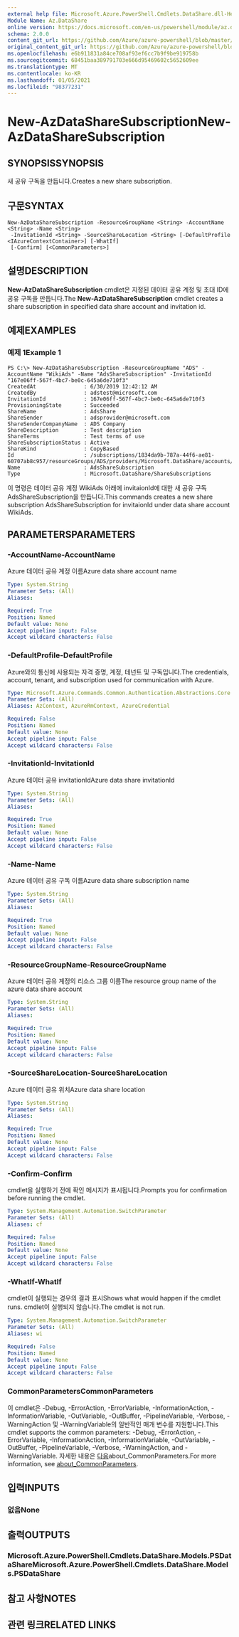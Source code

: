 ```yaml
---
external help file: Microsoft.Azure.PowerShell.Cmdlets.DataShare.dll-Help.xml
Module Name: Az.DataShare
online version: https://docs.microsoft.com/en-us/powershell/module/az.datashare/new-azdatasharesubscription
schema: 2.0.0
content_git_url: https://github.com/Azure/azure-powershell/blob/master/src/DataShare/DataShare/help/New-AzDataShareSubscription.md
original_content_git_url: https://github.com/Azure/azure-powershell/blob/master/src/DataShare/DataShare/help/New-AzDataShareSubscription.md
ms.openlocfilehash: e6b911831a84ce708af93ef6cc7b9f9be919758b
ms.sourcegitcommit: 68451baa389791703e666d95469602c5652609ee
ms.translationtype: MT
ms.contentlocale: ko-KR
ms.lasthandoff: 01/05/2021
ms.locfileid: "98377231"
---
```

# <span data-ttu-id="0f060-101">New-AzDataShareSubscription</span><span class="sxs-lookup"><span data-stu-id="0f060-101">New-AzDataShareSubscription</span></span>

## <span data-ttu-id="0f060-102">SYNOPSIS</span><span class="sxs-lookup"><span data-stu-id="0f060-102">SYNOPSIS</span></span>
<span data-ttu-id="0f060-103">새 공유 구독을 만듭니다.</span><span class="sxs-lookup"><span data-stu-id="0f060-103">Creates a new share subscription.</span></span>

## <span data-ttu-id="0f060-104">구문</span><span class="sxs-lookup"><span data-stu-id="0f060-104">SYNTAX</span></span>

```
New-AzDataShareSubscription -ResourceGroupName <String> -AccountName <String> -Name <String>
 -InvitationId <String> -SourceShareLocation <String> [-DefaultProfile <IAzureContextContainer>] [-WhatIf]
 [-Confirm] [<CommonParameters>]
```

## <span data-ttu-id="0f060-105">설명</span><span class="sxs-lookup"><span data-stu-id="0f060-105">DESCRIPTION</span></span>
<span data-ttu-id="0f060-106">**New-AzDataShareSubscription** cmdlet은 지정된 데이터 공유 계정 및 초대 ID에 공유 구독을 만듭니다.</span><span class="sxs-lookup"><span data-stu-id="0f060-106">The **New-AzDataShareSubscription** cmdlet creates a share subscription in specified data share account and invitation id.</span></span>

## <span data-ttu-id="0f060-107">예제</span><span class="sxs-lookup"><span data-stu-id="0f060-107">EXAMPLES</span></span>

### <span data-ttu-id="0f060-108">예제 1</span><span class="sxs-lookup"><span data-stu-id="0f060-108">Example 1</span></span>
```
PS C:\> New-AzDataShareSubscription -ResourceGroupName "ADS" -AccountName "WikiAds" -Name "AdsShareSubscription" -InvitationId "167e06ff-567f-4bc7-be0c-645a6de710f3"
CreatedAt               : 6/30/2019 12:42:12 AM
CreatedBy               : adstest@microsoft.com
InvitationId            : 167e06ff-567f-4bc7-be0c-645a6de710f3
ProvisioningState       : Succeeded
ShareName               : AdsShare
ShareSender             : adsprovider@microsoft.com
ShareSenderCompanyName  : ADS Company
ShareDescription        : Test description  
ShareTerms              : Test terms of use
ShareSubscriptionStatus : Active
ShareKind               : CopyBased
Id                      : /subscriptions/1834da9b-787a-44f6-ae81-60707ab8c957/resourceGroups/ADS/providers/Microsoft.DataShare/accounts/WikiAds/shareSubscriptions/AdsShareSubscription
Name                    : AdsShareSubscription
Type                    : Microsoft.DataShare/ShareSubscriptions
```

<span data-ttu-id="0f060-109">이 명령은 데이터 공유 계정 WikiAds 아래에 invitaionId에 대한 새 공유 구독 AdsShareSubscription을 만듭니다.</span><span class="sxs-lookup"><span data-stu-id="0f060-109">This commands creates a new share subscription AdsShareSubscription for invitaionId under data share account WikiAds.</span></span>

## <span data-ttu-id="0f060-110">PARAMETERS</span><span class="sxs-lookup"><span data-stu-id="0f060-110">PARAMETERS</span></span>

### <span data-ttu-id="0f060-111">-AccountName</span><span class="sxs-lookup"><span data-stu-id="0f060-111">-AccountName</span></span>
<span data-ttu-id="0f060-112">Azure 데이터 공유 계정 이름</span><span class="sxs-lookup"><span data-stu-id="0f060-112">Azure data share account name</span></span>

```yaml
Type: System.String
Parameter Sets: (All)
Aliases:

Required: True
Position: Named
Default value: None
Accept pipeline input: False
Accept wildcard characters: False
```

### <span data-ttu-id="0f060-113">-DefaultProfile</span><span class="sxs-lookup"><span data-stu-id="0f060-113">-DefaultProfile</span></span>
<span data-ttu-id="0f060-114">Azure와의 통신에 사용되는 자격 증명, 계정, 테넌트 및 구독입니다.</span><span class="sxs-lookup"><span data-stu-id="0f060-114">The credentials, account, tenant, and subscription used for communication with Azure.</span></span>

```yaml
Type: Microsoft.Azure.Commands.Common.Authentication.Abstractions.Core.IAzureContextContainer
Parameter Sets: (All)
Aliases: AzContext, AzureRmContext, AzureCredential

Required: False
Position: Named
Default value: None
Accept pipeline input: False
Accept wildcard characters: False
```

### <span data-ttu-id="0f060-115">-InvitationId</span><span class="sxs-lookup"><span data-stu-id="0f060-115">-InvitationId</span></span>
<span data-ttu-id="0f060-116">Azure 데이터 공유 invitationId</span><span class="sxs-lookup"><span data-stu-id="0f060-116">Azure data share invitationId</span></span>

```yaml
Type: System.String
Parameter Sets: (All)
Aliases:

Required: True
Position: Named
Default value: None
Accept pipeline input: False
Accept wildcard characters: False
```

### <span data-ttu-id="0f060-117">-Name</span><span class="sxs-lookup"><span data-stu-id="0f060-117">-Name</span></span>
<span data-ttu-id="0f060-118">Azure 데이터 공유 구독 이름</span><span class="sxs-lookup"><span data-stu-id="0f060-118">Azure data share subscription name</span></span>

```yaml
Type: System.String
Parameter Sets: (All)
Aliases:

Required: True
Position: Named
Default value: None
Accept pipeline input: False
Accept wildcard characters: False
```

### <span data-ttu-id="0f060-119">-ResourceGroupName</span><span class="sxs-lookup"><span data-stu-id="0f060-119">-ResourceGroupName</span></span>
<span data-ttu-id="0f060-120">Azure 데이터 공유 계정의 리소스 그룹 이름</span><span class="sxs-lookup"><span data-stu-id="0f060-120">The resource group name of the azure data share account</span></span>

```yaml
Type: System.String
Parameter Sets: (All)
Aliases:

Required: True
Position: Named
Default value: None
Accept pipeline input: False
Accept wildcard characters: False
```

### <span data-ttu-id="0f060-121">-SourceShareLocation</span><span class="sxs-lookup"><span data-stu-id="0f060-121">-SourceShareLocation</span></span>
<span data-ttu-id="0f060-122">Azure 데이터 공유 위치</span><span class="sxs-lookup"><span data-stu-id="0f060-122">Azure data share location</span></span>

```yaml
Type: System.String
Parameter Sets: (All)
Aliases:

Required: True
Position: Named
Default value: None
Accept pipeline input: False
Accept wildcard characters: False
```

### <span data-ttu-id="0f060-123">-Confirm</span><span class="sxs-lookup"><span data-stu-id="0f060-123">-Confirm</span></span>
<span data-ttu-id="0f060-124">cmdlet을 실행하기 전에 확인 메시지가 표시됩니다.</span><span class="sxs-lookup"><span data-stu-id="0f060-124">Prompts you for confirmation before running the cmdlet.</span></span>

```yaml
Type: System.Management.Automation.SwitchParameter
Parameter Sets: (All)
Aliases: cf

Required: False
Position: Named
Default value: None
Accept pipeline input: False
Accept wildcard characters: False
```

### <span data-ttu-id="0f060-125">-WhatIf</span><span class="sxs-lookup"><span data-stu-id="0f060-125">-WhatIf</span></span>
<span data-ttu-id="0f060-126">cmdlet이 실행되는 경우의 결과 표시</span><span class="sxs-lookup"><span data-stu-id="0f060-126">Shows what would happen if the cmdlet runs.</span></span>
<span data-ttu-id="0f060-127">cmdlet이 실행되지 않습니다.</span><span class="sxs-lookup"><span data-stu-id="0f060-127">The cmdlet is not run.</span></span>

```yaml
Type: System.Management.Automation.SwitchParameter
Parameter Sets: (All)
Aliases: wi

Required: False
Position: Named
Default value: None
Accept pipeline input: False
Accept wildcard characters: False
```

### <span data-ttu-id="0f060-128">CommonParameters</span><span class="sxs-lookup"><span data-stu-id="0f060-128">CommonParameters</span></span>
<span data-ttu-id="0f060-129">이 cmdlet은 -Debug, -ErrorAction, -ErrorVariable, -InformationAction, -InformationVariable, -OutVariable, -OutBuffer, -PipelineVariable, -Verbose, -WarningAction 및 -WarningVariable의 일반적인 매개 변수를 지원합니다.</span><span class="sxs-lookup"><span data-stu-id="0f060-129">This cmdlet supports the common parameters: -Debug, -ErrorAction, -ErrorVariable, -InformationAction, -InformationVariable, -OutVariable, -OutBuffer, -PipelineVariable, -Verbose, -WarningAction, and -WarningVariable.</span></span> <span data-ttu-id="0f060-130">자세한 내용은 [다음](http://go.microsoft.com/fwlink/?LinkID=113216)about_CommonParameters.</span><span class="sxs-lookup"><span data-stu-id="0f060-130">For more information, see [about_CommonParameters](http://go.microsoft.com/fwlink/?LinkID=113216).</span></span>

## <span data-ttu-id="0f060-131">입력</span><span class="sxs-lookup"><span data-stu-id="0f060-131">INPUTS</span></span>

### <span data-ttu-id="0f060-132">없음</span><span class="sxs-lookup"><span data-stu-id="0f060-132">None</span></span>

## <span data-ttu-id="0f060-133">출력</span><span class="sxs-lookup"><span data-stu-id="0f060-133">OUTPUTS</span></span>

### <span data-ttu-id="0f060-134">Microsoft.Azure.PowerShell.Cmdlets.DataShare.Models.PSDataShare</span><span class="sxs-lookup"><span data-stu-id="0f060-134">Microsoft.Azure.PowerShell.Cmdlets.DataShare.Models.PSDataShare</span></span>

## <span data-ttu-id="0f060-135">참고 사항</span><span class="sxs-lookup"><span data-stu-id="0f060-135">NOTES</span></span>

## <span data-ttu-id="0f060-136">관련 링크</span><span class="sxs-lookup"><span data-stu-id="0f060-136">RELATED LINKS</span></span>
